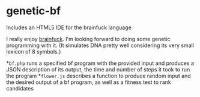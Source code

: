 genetic-bf
========

Includes an HTML5 IDE for the brainfuck language

I really enjoy [brainfuck](http://en.wikipedia.org/wiki/brainfuck). I'm looking forward to doing some genetic programming with it. (It simulates DNA pretty well considering its very small lexicon of 8 symbols.)

*`bf.php` runs a specified bf program with the provided input and produces a JSON description of its output, the time and number of steps it took to run the program
*`flower.js` describes a function to produce random input and the desired output of a bf program, as well as a fitness test to rank candidates

